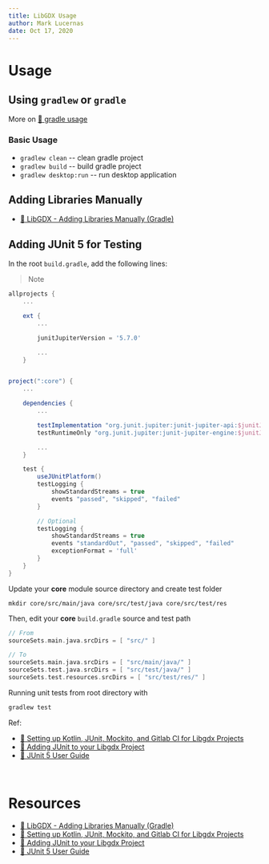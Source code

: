 ```yaml
---
title: LibGDX Usage
author: Mark Lucernas
date: Oct 17, 2020
---
```



# Usage

## Using `gradlew` or `gradle`

More on [📑 gradle usage](../../tools/gradle/usage.md#usage)

### Basic Usage

- `gradlew clean` -- clean gradle project
- `gradlew build` -- build gradle project
- `gradlew desktop:run` -- run desktop application


## Adding Libraries Manually

- [📄 LibGDX - Adding Libraries Manually (Gradle)](https://www.youtube.com/watch?v=3qKb11EYlU4)


## Adding JUnit 5 for Testing

In the root `build.gradle`, add the following lines:

> Note 

```gradle
allprojects {
    ...

    ext {
        ...

        junitJupiterVersion = '5.7.0'

        ...
    }


project(":core") {
    ...

    dependencies {
        ...

        testImplementation "org.junit.jupiter:junit-jupiter-api:$junitJupiterVersion"
        testRuntimeOnly "org.junit.jupiter:junit-jupiter-engine:$junitJupiterVersion"

        ...
    }

    test {
        useJUnitPlatform()
        testLogging {
            showStandardStreams = true
            events "passed", "skipped", "failed"
        }

        // Optional
        testLogging {
            showStandardStreams = true
            events "standardOut", "passed", "skipped", "failed"
            exceptionFormat = 'full'
        }
    }
}
```

Update your **core** module source directory and create test folder

```
mkdir core/src/main/java core/src/test/java core/src/test/res
```

Then, edit your **core** `build.gradle` source and test path

```gradle
// From 
sourceSets.main.java.srcDirs = [ "src/" ]

// To
sourceSets.main.java.srcDirs = [ "src/main/java/" ]
sourceSets.test.java.srcDirs = [ "src/test/java/" ]
sourceSets.test.resources.srcDirs = [ "src/test/res/" ]
```

Running unit tests from root directory with

```sh
gradlew test
```

Ref:

- [📄 Setting up Kotlin, JUnit, Mockito, and Gitlab CI for Libgdx Projects](https://blog.noynoy.org/setting-up-kotlin-junit-mockito-gitlab-ci-for-libgdx-projects/)
- [📄 Adding JUnit to your Libgdx Project](https://neutroniogames.wordpress.com/2017/05/18/adding-junit-to-your-libgdx-project/)
- [📄 JUnit 5 User Guide](https://junit.org/junit5/docs/current/user-guide/)

<br>

# Resources

- [📄 LibGDX - Adding Libraries Manually (Gradle)](https://www.youtube.com/watch?v=3qKb11EYlU4)
- [📄 Setting up Kotlin, JUnit, Mockito, and Gitlab CI for Libgdx Projects](https://blog.noynoy.org/setting-up-kotlin-junit-mockito-gitlab-ci-for-libgdx-projects/)
- [📄 Adding JUnit to your Libgdx Project](https://neutroniogames.wordpress.com/2017/05/18/adding-junit-to-your-libgdx-project/)
- [📄 JUnit 5 User Guide](https://junit.org/junit5/docs/current/user-guide/)

